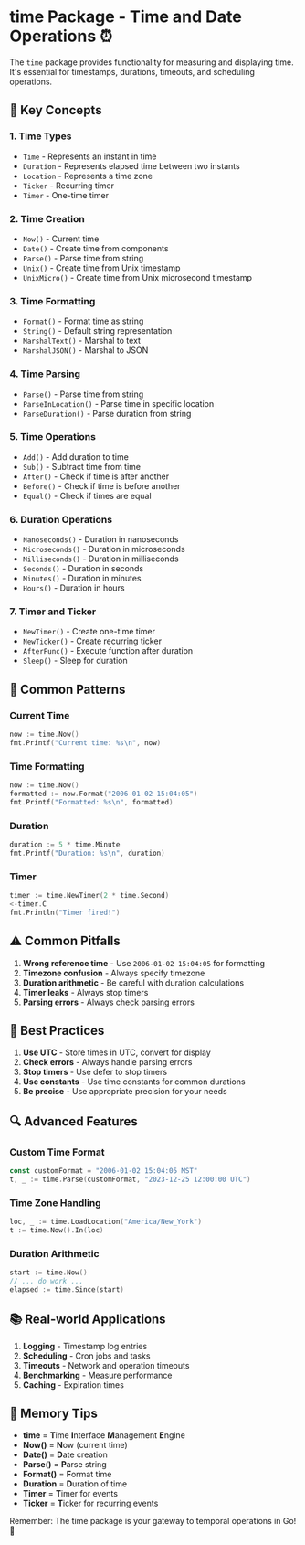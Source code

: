 # time Package - Time and Date Operations ⏰

The `time` package provides functionality for measuring and displaying time. It's essential for timestamps, durations, timeouts, and scheduling operations.

## 🎯 Key Concepts

### 1. **Time Types**
- `Time` - Represents an instant in time
- `Duration` - Represents elapsed time between two instants
- `Location` - Represents a time zone
- `Ticker` - Recurring timer
- `Timer` - One-time timer

### 2. **Time Creation**
- `Now()` - Current time
- `Date()` - Create time from components
- `Parse()` - Parse time from string
- `Unix()` - Create time from Unix timestamp
- `UnixMicro()` - Create time from Unix microsecond timestamp

### 3. **Time Formatting**
- `Format()` - Format time as string
- `String()` - Default string representation
- `MarshalText()` - Marshal to text
- `MarshalJSON()` - Marshal to JSON

### 4. **Time Parsing**
- `Parse()` - Parse time from string
- `ParseInLocation()` - Parse time in specific location
- `ParseDuration()` - Parse duration from string

### 5. **Time Operations**
- `Add()` - Add duration to time
- `Sub()` - Subtract time from time
- `After()` - Check if time is after another
- `Before()` - Check if time is before another
- `Equal()` - Check if times are equal

### 6. **Duration Operations**
- `Nanoseconds()` - Duration in nanoseconds
- `Microseconds()` - Duration in microseconds
- `Milliseconds()` - Duration in milliseconds
- `Seconds()` - Duration in seconds
- `Minutes()` - Duration in minutes
- `Hours()` - Duration in hours

### 7. **Timer and Ticker**
- `NewTimer()` - Create one-time timer
- `NewTicker()` - Create recurring ticker
- `AfterFunc()` - Execute function after duration
- `Sleep()` - Sleep for duration

## 🚀 Common Patterns

### Current Time
```go
now := time.Now()
fmt.Printf("Current time: %s\n", now)
```

### Time Formatting
```go
now := time.Now()
formatted := now.Format("2006-01-02 15:04:05")
fmt.Printf("Formatted: %s\n", formatted)
```

### Duration
```go
duration := 5 * time.Minute
fmt.Printf("Duration: %s\n", duration)
```

### Timer
```go
timer := time.NewTimer(2 * time.Second)
<-timer.C
fmt.Println("Timer fired!")
```

## ⚠️ Common Pitfalls

1. **Wrong reference time** - Use `2006-01-02 15:04:05` for formatting
2. **Timezone confusion** - Always specify timezone
3. **Duration arithmetic** - Be careful with duration calculations
4. **Timer leaks** - Always stop timers
5. **Parsing errors** - Always check parsing errors

## 🎯 Best Practices

1. **Use UTC** - Store times in UTC, convert for display
2. **Check errors** - Always handle parsing errors
3. **Stop timers** - Use defer to stop timers
4. **Use constants** - Use time constants for common durations
5. **Be precise** - Use appropriate precision for your needs

## 🔍 Advanced Features

### Custom Time Format
```go
const customFormat = "2006-01-02 15:04:05 MST"
t, _ := time.Parse(customFormat, "2023-12-25 12:00:00 UTC")
```

### Time Zone Handling
```go
loc, _ := time.LoadLocation("America/New_York")
t := time.Now().In(loc)
```

### Duration Arithmetic
```go
start := time.Now()
// ... do work ...
elapsed := time.Since(start)
```

## 📚 Real-world Applications

1. **Logging** - Timestamp log entries
2. **Scheduling** - Cron jobs and tasks
3. **Timeouts** - Network and operation timeouts
4. **Benchmarking** - Measure performance
5. **Caching** - Expiration times

## 🧠 Memory Tips

- **time** = **T**ime **I**nterface **M**anagement **E**ngine
- **Now()** = **N**ow (current time)
- **Date()** = **D**ate creation
- **Parse()** = **P**arse string
- **Format()** = **F**ormat time
- **Duration** = **D**uration of time
- **Timer** = **T**imer for events
- **Ticker** = **T**icker for recurring events

Remember: The time package is your gateway to temporal operations in Go! 🎯
